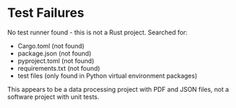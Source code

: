 # Test Failures

No test runner found - this is not a Rust project.
Searched for:
- Cargo.toml (not found)
- package.json (not found) 
- pyproject.toml (not found)
- requirements.txt (not found)
- test files (only found in Python virtual environment packages)

This appears to be a data processing project with PDF and JSON files, not a software project with unit tests.
